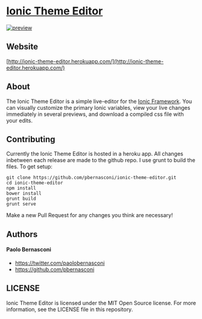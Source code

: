 [Ionic Theme Editor](http://ionic-theme-editor.herokuapp.com/)
==================

[![preview](https://github.com/pbernasconi/ionic-theme-editor/blob/master/Ionic-Theme-Editor.png)](http://ionic-theme-editor.herokuapp.com/)


## Website

[http://ionic-theme-editor.herokuapp.com/](http://ionic-theme-editor.herokuapp.com/)

## About

The Ionic Theme Editor is a simple live-editor for the [Ionic Framework](ionicframework.com). You can visually customize the primary Ionic variables, view your live changes immediately in several previews, and download a compiled css file with your edits.

## Contributing

Currently the Ionic Theme Editor is hosted in a heroku app. All changes inbetween each release are made to the github repo. I use grunt to build the files. To get setup:

```
git clone https://github.com/pbernasconi/ionic-theme-editor.git
cd ionic-theme-editor
npm install
bower install
grunt build
grunt serve
```

Make a new Pull Request for any changes you think are necessary!


## Authors

#### Paolo Bernasconi

- https://twitter.com/paolobernasconi
- https://github.com/pbernasconi


## LICENSE

Ionic Theme Editor is licensed under the MIT Open Source license. For more information, see the LICENSE file in this repository.
